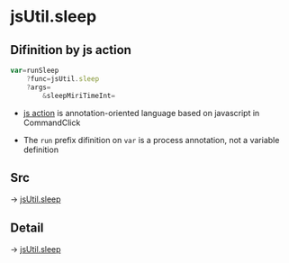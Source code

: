 # jsUtil.sleep

## Difinition by js action

```js.js
var=runSleep
	?func=jsUtil.sleep
	?args=
		&sleepMiriTimeInt=
```

- [js action](#) is annotation-oriented language based on javascript in CommandClick

- The `run` prefix difinition on `var` is a process annotation, not a variable definition

## Src

-> [jsUtil.sleep](https://github.com/puutaro/CommandClick/blob/master/app/src/main/java/com/puutaro/commandclick/fragment_lib/terminal_fragment/js_interface/JsUtil.kt#L17)

## Detail

-> [jsUtil.sleep](https://github.com/puutaro/CommandClick/blob/master/md/developer/js_interface/details/JsUtil/sleep.md)
